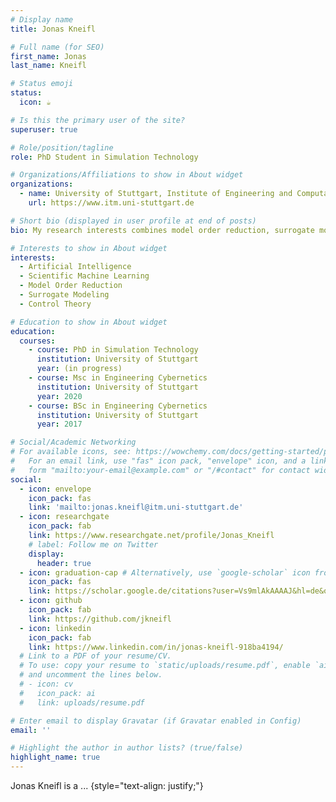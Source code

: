 ```yaml
---
# Display name
title: Jonas Kneifl

# Full name (for SEO)
first_name: Jonas
last_name: Kneifl

# Status emoji
status:
  icon: ☕️

# Is this the primary user of the site?
superuser: true

# Role/position/tagline
role: PhD Student in Simulation Technology

# Organizations/Affiliations to show in About widget
organizations:
  - name: University of Stuttgart, Institute of Engineering and Computational Mechanics 
    url: https://www.itm.uni-stuttgart.de

# Short bio (displayed in user profile at end of posts)
bio: My research interests combines model order reduction, surrogate modeling and machine learning.

# Interests to show in About widget
interests:
  - Artificial Intelligence
  - Scientific Machine Learning
  - Model Order Reduction
  - Surrogate Modeling
  - Control Theory

# Education to show in About widget
education:
  courses:
    - course: PhD in Simulation Technology
      institution: University of Stuttgart
      year: (in progress)
    - course: Msc in Engineering Cybernetics
      institution: University of Stuttgart
      year: 2020
    - course: BSc in Engineering Cybernetics
      institution: University of Stuttgart
      year: 2017

# Social/Academic Networking
# For available icons, see: https://wowchemy.com/docs/getting-started/page-builder/#icons
#   For an email link, use "fas" icon pack, "envelope" icon, and a link in the
#   form "mailto:your-email@example.com" or "/#contact" for contact widget.
social:
  - icon: envelope
    icon_pack: fas
    link: 'mailto:jonas.kneifl@itm.uni-stuttgart.de'
  - icon: researchgate
    icon_pack: fab
    link: https://www.researchgate.net/profile/Jonas_Kneifl
    # label: Follow me on Twitter
    display:
      header: true
  - icon: graduation-cap # Alternatively, use `google-scholar` icon from `ai` icon pack
    icon_pack: fas
    link: https://scholar.google.de/citations?user=Vs9mlAkAAAAJ&hl=de&oi=ao
  - icon: github
    icon_pack: fab
    link: https://github.com/jkneifl
  - icon: linkedin
    icon_pack: fab
    link: https://www.linkedin.com/in/jonas-kneifl-918ba4194/
  # Link to a PDF of your resume/CV.
  # To use: copy your resume to `static/uploads/resume.pdf`, enable `ai` icons in `params.yaml`,
  # and uncomment the lines below.
  # - icon: cv
  #   icon_pack: ai
  #   link: uploads/resume.pdf

# Enter email to display Gravatar (if Gravatar enabled in Config)
email: ''

# Highlight the author in author lists? (true/false)
highlight_name: true
---
```


Jonas Kneifl is a ...
{style="text-align: justify;"}
